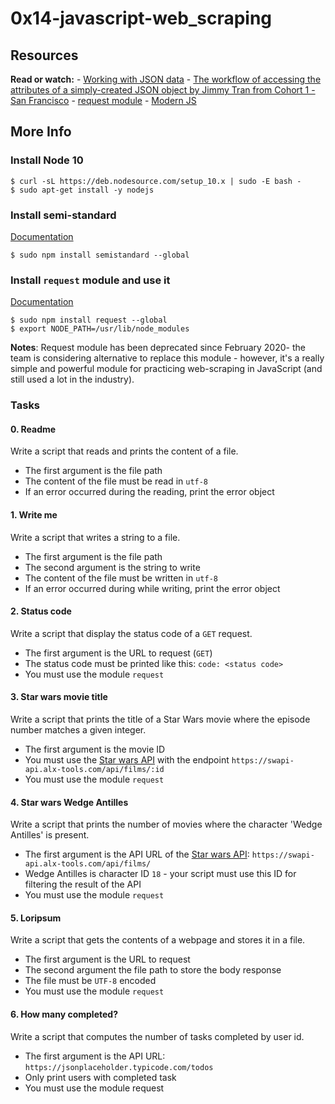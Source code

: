 # 0x14-javascript-web_scraping

## Resources

**Read or watch:**
    - [Working with JSON data](https://intranet.alxswe.com/rltoken/ONv-sSv-FA87Mc5rMZmO6A)
    - [The workflow of accessing the attributes of a simply-created JSON object by Jimmy Tran from Cohort 1 - San Francisco](https://intranet.alxswe.com/rltoken/zm0h7FqpQCZZpPZqxxwLxA)
    - [request module](https://intranet.alxswe.com/rltoken/goymbxGy-cTc5ZdKBTUcTQ)
    - [Modern JS](https://intranet.alxswe.com/rltoken/j2PStAUtVPdXKwrrFxpt0g)

## More Info

### Install Node 10

    $ curl -sL https://deb.nodesource.com/setup_10.x | sudo -E bash -
    $ sudo apt-get install -y nodejs


### Install semi-standard

[Documentation](https://intranet.alxswe.com/rltoken/GXh9DyGGivUB7pdq9Oqmzg)

    $ sudo npm install semistandard --global

### Install `request` module and use it

[Documentation](https://intranet.alxswe.com/rltoken/goymbxGy-cTc5ZdKBTUcTQ)

    $ sudo npm install request --global
    $ export NODE_PATH=/usr/lib/node_modules

**Notes**: Request module has been deprecated since February 2020- the team is considering alternative to replace this module - however, it's a really simple and powerful module for practicing web-scraping in JavaScript (and still used a lot in the industry).

### Tasks

#### 0. Readme

Write a script that reads and prints the content of a file.

- The first argument is the file path
- The content of the file must be read in `utf-8`
- If an error occurred during the reading, print the error object

#### 1. Write me

Write a script that writes a string to a file.

- The first argument is the file path
- The second argument is the string to write
- The content of the file must be written in `utf-8`
- If an error occurred during while writing, print the error object

#### 2. Status code

Write a script that display the status code of a `GET` request.

- The first argument is the URL to request (`GET`)
- The status code must be printed like this: `code: <status code>`
- You must use the module `request`

#### 3. Star wars movie title

Write a script that prints the title of a Star Wars movie where the episode number matches a given integer.

- The first argument is the movie ID
- You must use the [Star wars API](https://intranet.alxswe.com/rltoken/HwLU2L7tJ4TEjzfTBc7zTA) with the endpoint `https://swapi-api.alx-tools.com/api/films/:id`
- You must use the module `request`

#### 4. Star wars Wedge Antilles

Write a script that prints the number of movies where the character 'Wedge Antilles' is present.

- The first argument is the API URL of the [Star wars API](https://intranet.alxswe.com/rltoken/HwLU2L7tJ4TEjzfTBc7zTA): `https://swapi-api.alx-tools.com/api/films/`
- Wedge Antilles is character ID `18` - your script must use this ID for filtering the result of the API
- You must use the module `request`

#### 5. Loripsum

Write a script that gets the contents of a webpage and stores it in a file.

- The first argument is the URL to request
- The second argument the file path to store the body response
- The file must be `UTF-8` encoded
- You must use the module `request`

#### 6. How many completed?

Write a script that computes the number of tasks completed by user id.

- The first argument is the API URL: `https://jsonplaceholder.typicode.com/todos`
- Only print users with completed task
- You must use the module request

